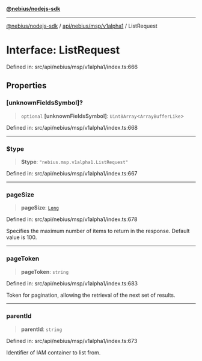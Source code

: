 [**@nebius/nodejs-sdk**](../../../../../README.md)

---

[@nebius/nodejs-sdk](../../../../../README.md) / [api/nebius/msp/v1alpha1](../README.md) / ListRequest

# Interface: ListRequest

Defined in: src/api/nebius/msp/v1alpha1/index.ts:666

## Properties

### \[unknownFieldsSymbol\]?

> `optional` **\[unknownFieldsSymbol\]**: `Uint8Array`\<`ArrayBufferLike`\>

Defined in: src/api/nebius/msp/v1alpha1/index.ts:668

---

### $type

> **$type**: `"nebius.msp.v1alpha1.ListRequest"`

Defined in: src/api/nebius/msp/v1alpha1/index.ts:667

---

### pageSize

> **pageSize**: [`Long`](../../../../../runtime/protos/core/classes/Long.md)

Defined in: src/api/nebius/msp/v1alpha1/index.ts:678

Specifies the maximum number of items to return in the response. Default value is 100.

---

### pageToken

> **pageToken**: `string`

Defined in: src/api/nebius/msp/v1alpha1/index.ts:683

Token for pagination, allowing the retrieval of the next set of results.

---

### parentId

> **parentId**: `string`

Defined in: src/api/nebius/msp/v1alpha1/index.ts:673

Identifier of IAM container to list from.
